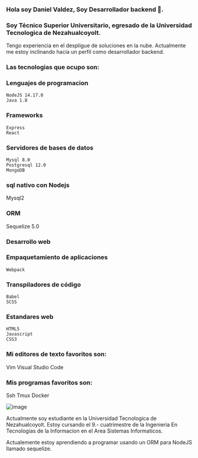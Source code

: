 ### Hola soy Daniel Valdez, Soy Desarrollador backend 👋. 
### Soy Técnico Superior Universitario, egresado de la Universidad Tecnologica de Nezahualcoyolt.
Tengo experiencia en el despligue de soluciones en la nube. Actualmente me estoy inclinando hacia un perfil como desarrollador backend.

### Las tecnologias que ocupo son: 
  ### Lenguajes de programacion
    NodeJS 14.17.0
    Java 1.8
   
  ### Frameworks
    Express
    React
   
  ### Servidores de bases de datos
    Mysql 8.0
    Postgresql 12.0
    MongoDB 
  
  ### sql nativo con Nodejs
   Mysql2
  
  ### ORM
  Sequelize 5.0
  
  ### Desarrollo web
  
  ### Empaquetamiento de aplicaciones
    Webpack
  
  ### Transpiladores de código
    Babel
    SCSS
    
  ### Estandares web
    HTML5
    Javascript
    CSS3
    
  
  ### Mi editores de texto favoritos son:
  Vim
  Visual Studio Code
  
  ### Mis programas favoritos son:
   Ssh
   Tmux
   Docker
   
![image](https://user-images.githubusercontent.com/51674961/119572098-dd826400-bd77-11eb-99d7-51543dfdb11f.png)

Actualmente soy estudiante en la Universidad Tecnologica de Nezahualcoyolt. Estoy cursando el 9.- cuatrimestre de la Ingenieria
En Tecnologias de la Informacion en el Area Sistemas Informaticos.

Actualemente estoy aprendiendo a programar usando un ORM para NodeJS llamado sequelize.
<!--
**dantorres45/dantorres45** is a ✨ _special_ ✨ repository because its `README.md` (this file) appears on your GitHub profile.

Here are some ideas to get you started:

- 🔭 I’m currently working on ...
- 🌱 I’m currently learning ...
- 👯 I’m looking to collaborate on ...
- 🤔 I’m looking for help with ...
- 💬 Ask me about ...
- 📫 How to reach me: ...
- 😄 Pronouns: ...
- ⚡ Fun fact: ...
-->
